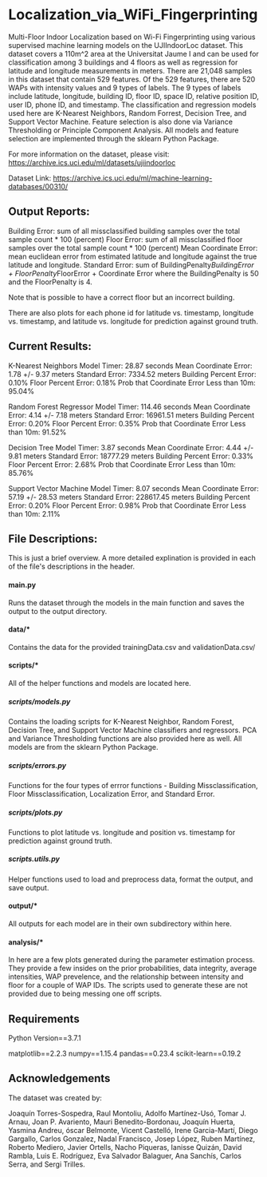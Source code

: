 # Localization_via_WiFi_Fingerprinting
Multi-Floor Indoor Localization based on Wi-Fi Fingerprinting using various supervised machine learning models on the UJIIndoorLoc dataset. This dataset covers a 110m^2 area at the Universitat Jaume I and can be used for classification among 3 buildings and 4 floors as well as regression for latitude and longitude measurements in meters. There are 21,048 samples in this dataset that contain 529 features. Of the 529 features, there are 520 WAPs with intensity values and 9 types of labels. The 9 types of labels include latitude, longitude, building ID, floor ID, space ID, relative position ID, user ID, phone ID, and timestamp. The classification and regression models used here are K-Nearest Neighbors, Random Forrest, Decision Tree, and Support Vector Machine. Feature selection is also done via Variance Thresholding or Principle Component Analysis. All models and feature selection are implemented through the sklearn Python Package.

For more information on the dataset, please visit:
https://archive.ics.uci.edu/ml/datasets/ujiindoorloc 

Dataset Link:
https://archive.ics.uci.edu/ml/machine-learning-databases/00310/

## Output Reports:
Building Error: sum of all missclassified building samples over the total sample count * 100 (percent)
Floor Error: sum of all missclassified floor samples over the total sample count * 100 (percent)
Mean Coordinate Error: mean euclidean error from estimated latitude and longitude against the true latitude and longitude.
Standard Error: sum of BuildingPenalty*BuildingError + FloorPenalty*FloorError + Coordinate Error where the BuildingPenalty is 50 and the FloorPenalty is 4.

Note that is possible to have a correct floor but an incorrect building.

There are also plots for each phone id for latitude vs. timestamp, longitude vs. timestamp, and latitude vs. longitude for prediction against ground truth. 

## Current Results:
K-Nearest Neighbors
Model Timer: 28.87 seconds
Mean Coordinate Error: 1.78 +/- 9.37 meters
Standard Error: 7334.52 meters
Building Percent Error: 0.10%
Floor Percent Error: 0.18%
Prob that Coordinate Error Less than 10m: 95.04%

Random Forest Regressor
Model Timer: 114.46 seconds
Mean Coordinate Error: 4.14 +/- 7.18 meters
Standard Error: 16961.51 meters
Building Percent Error: 0.20%
Floor Percent Error: 0.35%
Prob that Coordinate Error Less than 10m: 91.52%

Decision Tree
Model Timer: 3.87 seconds
Mean Coordinate Error: 4.44 +/- 9.81 meters
Standard Error: 18777.29 meters
Building Percent Error: 0.33%
Floor Percent Error: 2.68%
Prob that Coordinate Error Less than 10m: 85.76%

Support Vector Machine
Model Timer: 8.07 seconds
Mean Coordinate Error: 57.19 +/- 28.53 meters
Standard Error: 228617.45 meters
Building Percent Error: 0.20%
Floor Percent Error: 0.98%
Prob that Coordinate Error Less than 10m: 2.11%

## File Descriptions:
This is just a brief overview. A more detailed explination is provided in each of the file's descriptions in the header.

#### main.py
Runs the dataset through the models in the main function and saves the output to the output directory.

#### data/*
Contains the data for the provided trainingData.csv and validationData.csv/

#### scripts/*
All of the helper functions and models are located here.

##### scripts/models.py
Contains the loading scripts for K-Nearest Neighbor, Random Forest, Decision Tree, and Support Vector Machine classifiers and regressors. PCA and Variance Thresholding functions are also provided here as well. All models are from the sklearn Python Package.

##### scripts/errors.py
Functions for the four types of errror functions - Building Missclassification, Floor Missclassification, Localization Error, and Standard Error.

##### scripts/plots.py
Functions to plot latitude vs. longitude and position vs. timestamp for prediction against ground truth.

##### scripts.utils.py
Helper functions used to load and preprocess data, format the output, and save output.

#### output/*
All outputs for each model are in their own subdirectory within here.

#### analysis/*
In here are a few plots generated during the parameter estimation process. They provide a few insides on the prior probabilities, data integrity, average intensities, WAP prevelence, and the relationship between intensity and floor for a couple of WAP IDs. The scripts used to generate these are not provided due to being messing one off scripts.

## Requirements
Python Version==3.7.1

matplotlib==2.2.3
numpy==1.15.4
pandas==0.23.4
scikit-learn==0.19.2

## Acknowledgements
The dataset was created by:

Joaquín Torres-Sospedra, Raul Montoliu, Adolfo Martínez-Usó, Tomar J. Arnau, Joan P. Avariento, Mauri Benedito-Bordonau, Joaquín Huerta, Yasmina Andreu, óscar Belmonte, Vicent Castelló, Irene Garcia-Martí, Diego Gargallo, Carlos Gonzalez, Nadal Francisco, Josep López, Ruben Martínez, Roberto Mediero, Javier Ortells, Nacho Piqueras, Ianisse Quizán, David Rambla, Luis E. Rodríguez, Eva Salvador Balaguer, Ana Sanchís, Carlos Serra, and Sergi Trilles.

